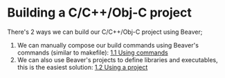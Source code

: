 # Building a C/C++/Obj-C project

There's 2 ways we can build our C/C++/Obj-C project using Beaver;

1. We can manually compose our build commands using Beaver's commands (similar to makefile):
   [1.1 Using commands](./1t-1-1-using-commands-to-build-a-c-project.md)
2. We can also use Beaver's projects to define libraries and executables, this is the easiest solution:
   [1.2 Using a project](./1t-1-2-using-project-to-build-a-c-project.md)

